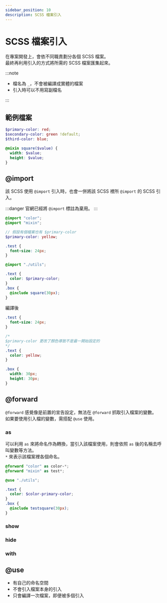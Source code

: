 ```yaml
---
sidebar_position: 10
description: SCSS 檔案引入
---
```


# SCSS 檔案引入

在專案開發上，會依不同職責劃分各個 SCSS 檔案。<br />
最終再利用引入的方式將所需的 SCSS 檔案匯集起來。

:::note

- 檔名為 `_`，不會被編譯成實體的檔案
- 引入時可以不用寫副檔名

:::

## 範例檔案

```scss title="_color.scss"
$primary-color: red;
$secondary-color: green !default;
$third-color: blue;
```

```scss title="_mixin.scss"
@mixin square($value) {
  width: $value;
  height: $value;
}
```

## @import

該 SCSS 使用 `@import` 引入時，也會一併將該 SCSS 裡所 `@import` 的 SCSS 引入。<br />

:::danger
官網已經將 `@import` 標註為棄用。
:::

```scss title="_utils.scss"
@import "color";
@import "mixin";

// 假設有個檔案也有 $primary-color
$primary-color: yellow;
```

```scss title="main.scss"
.test {
  font-size: 24px;
}

@import "./utils";

.text {
  color: $primary-color;
}
.box {
  @include square(30px);
}
```

編譯後

```css index.css
.test {
  font-size: 24px;
}

/*
$primary-color 更改了顏色導致不是最一開始設定的
*/
.text {
  color: yellow;
}

.box {
  width: 30px;
  height: 30px;
}
```

## @forward

`@forward` 感覺像是前置的宣告設定，無法在 `@forward` 抓取引入檔案的變數。<br />
如果要使用引入檔的變數，需搭配 `@use` 使用。

### as

可以利用 `as` 來將命名作為轉換，當引入該檔案使用，則會依照 `as` 後的名稱去呼叫變數等方法。<br />
`*` 來表示該檔案裡各個命名。

```scss title="_utils.scss"
@forward "color" as color-*;
@forward "mixin" as test*;
```

```scss title="main.scss"
@use "./utils";

.text {
  color: $color-primary-color;
}
.box {
  @include testsquare(30px);
}
```

### show

### hide

### with

## @use

- 有自己的命名空間
- 不會引入檔案本身的引入
- 只會編譯一次檔案，即便被多個引入
